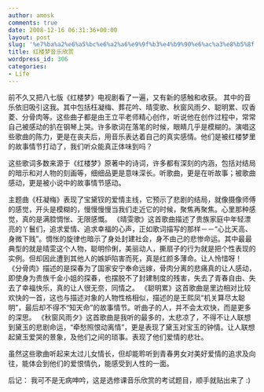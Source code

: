 ```yaml
---
author: amosk
comments: true
date: 2008-12-16 06:31:36+00:00
layout: post
slug: '%e7%ba%a2%e6%a5%bc%e6%a2%a6%e9%9f%b3%e4%b9%90%e6%ac%a3%e8%b5%8f'
title: 红楼梦音乐欣赏
wordpress_id: 306
categories:
- Life
---
```


前不久又把八七版《红楼梦》电视剧看了一遍，又有新的感触和收获。
其中的音乐依旧吸引这我。其中包括枉凝梅、葬花吟、晴雯歌、秋窗风雨夕、聪明累、叹香菱、分骨肉等。这些曲子都是由王立平老师精心创作，听说他在创作过程中，常常自己被感动的扒在钢琴上哭。许多歌词在落笔的时候，眼睛几乎是模糊的。演唱这些歌曲的陈力，更是在丧夫后，用音乐表达着自己的真实感情。他们是被红楼梦里的故事情节打动了，我们听众能真正体味到吗？

这些歌词多数来源于《红楼梦》原著中的诗词，许多都有深刻的内涵，包括对结局的暗示和对人物的刻画等，细细品更是意味深长。听歌曲，更是在听故事；被歌曲感动，更是被小说中的故事情节感动。

主题曲《枉凝梅》表现了宝黛钗的爱情主线，它预示了悲剧的结局，就像摄像师傅的感觉，开头是模糊的，慢慢慢慢当我们走近它的时候，聚焦再聚焦。心里那种感觉，真的是满腔惆怅、无限感慨。
《晴雯歌》这首歌曲描述了贵族家庭中年轻漂亮的丫鬟们，追求爱情、追求幸福的心声，正如歌词描写的那样－－“心比天高、身微下贱”。惆怅的旋律也暗示了身处封建社会，身不由己的悲惨命运。其中最最典型的就是晴雯这个人物，聪明伶俐，美丽动人，撕扇子的行为就是把个性表现的实例。但却因此遭到其他人的嫉妒陷害而死，真是红颜多薄命。让人怜惜呀！
《分骨肉》描述的是探春为了国家安宁奉命远嫁，骨肉分离的悲痛真的让人感动，即使身为贵族千金小姐的探春，也摆脱不了封建制度的残害，失去了青春自由、失去了幸福快乐，真的让人很无奈，同情之。
《聪明累》这首歌曲是里边相对比较欢快的一首，这也与描述对象的人物性格相似，描述的是王熙凤“机关算尽太聪明”，最后却不得不“知天命”的故事情节。听曲子的人，并不会太欢快，而是更多的深思。
《秋窗风雨夕》这首歌曲是我听的最多的，太悲凉了，不得不让人联想到黛玉的悲剧命运，“牵愁照恨动离情”，更是表现了黛玉对宝玉的钟情。让人联想起黛玉爱哭的景象，及他们之间的琐事。表现了他们爱情的悲壮。

虽然这些歌曲听起来太过儿女情长，但却能聆听到青春男女对美好爱情的追求及向往，能体会到他们的爱恨情仇，能感受到人性的一面。

后记：
我可不是无病呻吟，这是选修课音乐欣赏的考试题目，顺手就贴出来了 :)
